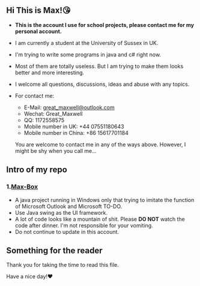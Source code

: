 ## Hi This is Max!😘

- **This is the account I use for school projects, please contact me for my personal account.**
- I am currently a student at the University of Sussex in UK.
- I'm trying to write some programs in java and c# right now.
- Most of them are totally useless. But I am trying to make them looks better and more interesting.
- I welcome all questions, discussions, ideas and abuse with any topics.
- For contact me:
  - E-Mail: great_maxwell@outlook.com
  - Wechat: Great_Maxwell
  - QQ: 1172558575
  - Mobile number in UK: +44 07551180643
  - Mobile number in China: +86 15617701184

  You are welcome to contact me in any of the ways above. However, I might be shy when you call me...

## Intro of my repo

### 1.[Max-Box](https://github.com/CallOfTheNight/Max-Box)

  - A java project running in Windows only that trying to imitate the function of Microsoft Outlook and Microsoft TO-DO.
  - Use Java swing as the UI framework.
  - A lot of code looks like a mountain of shit. Please __DO NOT__ watch the code after dinner. I'm not responsible for your vomiting.
  - Do not continue to update in this account.

## Something for the reader

Thank you for taking the time to read this file.

Have a nice day!❤
